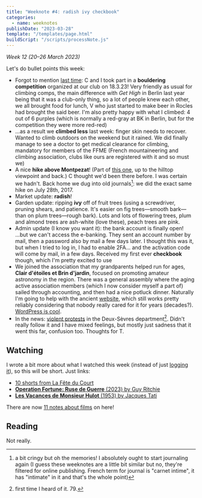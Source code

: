 ```yaml
---
title: "Weeknote #4: radish ivy checkbook"
categories:
  - name: weeknotes
publishDate: "2023-03-28"
template: "/templates/page.html"
buildScript: "/scripts/processNote.js"
---
```


_Week 12 (20–26 March 2023)_

Let's do bullet points this week:

- Forgot to mention [last time](/notes/weeknote-3-draining-a-well/): C and I took part in a **bouldering competition** organized at our club on 18.3.23! Very friendly as usual for climbing comps, the main difference with _Get High_ in Berlin last year being that it was a club-only thing, so a lot of people knew each other, we all brought food for lunch, V who just started to make beer in Rocles had brought the said beer. I'm also pretty happy with what I climbed: 4 out of 6 purples (which is normally a red-gray at BK in Berlin, but for the competition they were more red-red)
- ...as a result we **climbed less** last week: finger skin needs to recover. Wanted to climb outdoors on the weekend but it rained. We did finally manage to see a doctor to get medical clearance for climbing, mandatory for members of the FFME (French mountaineering and climbing association, clubs like ours are registered with it and so must we)
- A nice **hike above Montpezat**! (Part of [this one](https://carte.destination-parc-monts-ardeche.fr/trek/6672-A-la-decouverte-de-Montpezat-sous-Bauzon,-Chalias), up to the hilltop viewpoint and back.) C thought we'd been there before. I was certain we hadn't. Back home we dug into old journals[^1]: we did the exact same hike on July 28th, 2017.
- Market update: **radish**!
- Garden update: ripping **ivy** off of fruit trees (using a screwdriver, pruning shears, and patience. It's easier on fig trees—smooth bark—than on plum trees—rough bark). Lots and lots of flowering trees, plum and almond trees are ash-white (love these), peach trees are pink.
- Admin update (I know you want it): the bank account is finally open! ...but we can't access the e-banking. They sent an account number by mail, then a password also by mail a few days later. I thought this was it, but when I tried to log in, I had to enable 2FA... and the activation code will come by mail, in a few days. Received my first ever **checkbook** though, which I'm pretty excited to use
- We joined the association that my grandparents helped run for ages, **Clair d'étoiles et Brin d'jardin**, focused on promoting amateur astronomy in the region. There was a general assembly where the aging active association members (which I now consider myself a part of) sailed through accounting, and then had a nice potluck dinner. Naturally I'm going to help with the ancient [website](https://clairdetoiles-brindjardin.info/), which still works pretty reliably considering that nobody really cared for it for years (decades?). [WordPress is cool](/notes/wordpress-a-new-hope/).
- In the news: [violent protests](https://www.francebleu.fr/infos/environnement/anti-bassines-plus-de-6-000-personnes-rassemblees-dans-les-deux-sevres-2819800) in the Deux-Sèvres department[^2]. Didn't really follow it and I have mixed feelings, but mostly just sadness that it went this far, confusion too. Thoughts for T.

## Watching

I wrote a bit more about what I watched this week (instead of just [logging it](/watching/)), so this will be short. Just links:

- [10 shorts from La Fête du Court](/notes/10-shorts-from-la-fete-du-court/)
- [**Operation Fortune: Ruse de Guerre** (2023) by Guy Ritchie](/notes/operation-fortune-by-guy-ritchie/)
- [**Les Vacances de Monsieur Hulot** (1953) by Jacques Tati](/notes/les-vacances-de-monsieur-hulot-by-jacques-tati/)

There are now [11 notes about films](/notes/?category=films) on here!

## Reading

Not really.

[^1]: a bit cringy but oh the memories! I absolutely ought to start journaling again (I guess these weeknotes are a little bit similar but no, they're filtered for online publishing. French term for journal is "carnet intime", it has "intimate" in it and that's the whole point)
[^2]: first time I heard of it. 79.
